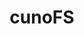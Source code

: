 ---
blog: https://cuno.io/blog
linkedin: https://linkedin.com/company/cunofs
logohandle: cunoio
sort: cunofs
title: cunoFS
twitter: https://x.com/cunoio
website: https://cuno.io/
---